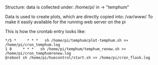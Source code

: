 Structure:
data is collected under:
/home/pi/ in -> "temphum"

Data is used to create plots, which are directly copied into:
/var/www/
To make it easily available for the running web server on the pi


This is how the crontab entry looks like:

```#check temperature and relative humidity and calculate absolute humidity, create plot to apache folder
*/5 *     * * *   sh /home/pi/temphum/plot-temphum.sh >> /home/pi/cron_temphum.log
1 0     * * *   sh /home/pi/temphum/temphum_renew.sh >> /home/pi/cron_temphumrenew.log
@reboot sh /home/pi/huecontrol/start.sh >> /home/pi/cron_flask.log
```
